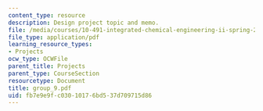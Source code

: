 ```yaml
---
content_type: resource
description: Design project topic and memo.
file: /media/courses/10-491-integrated-chemical-engineering-ii-spring-2006/fb7e9e9fc03010176bd537d709715d86_group_9.pdf
file_type: application/pdf
learning_resource_types:
- Projects
ocw_type: OCWFile
parent_title: Projects
parent_type: CourseSection
resourcetype: Document
title: group_9.pdf
uid: fb7e9e9f-c030-1017-6bd5-37d709715d86
---
```

